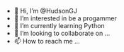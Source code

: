 - 👋 Hi, I’m @HudsonGJ  
- 👀 I’m interested in be a progammer   
- 🌱 I’m currently learning Python
- 💞️ I’m looking to collaborate on ...
- 📫 How to reach me ...

<!---
HudsonGJG/HudsonGJG is a ✨ special ✨ repository because its `README.md` (this file) appears on your GitHub profile.
You can click the Preview link to take a look at your changes.
--->
